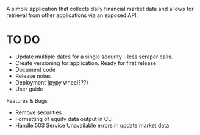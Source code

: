 A simple application that collects daily financial market data
and allows for retrieval from other applications via an exposed
API.

TO DO
=====

* Update multiple dates for a single security - less scraper calls.
* Create versioning for application. Ready for first release
* Document code
* Release notes
* Deployment (pypy wheel???)
* User guide

Features & Bugs

* Remove securities
* Formatting of equity data output in CLI
* Handle 503 Service Unavailable errors in update market data

